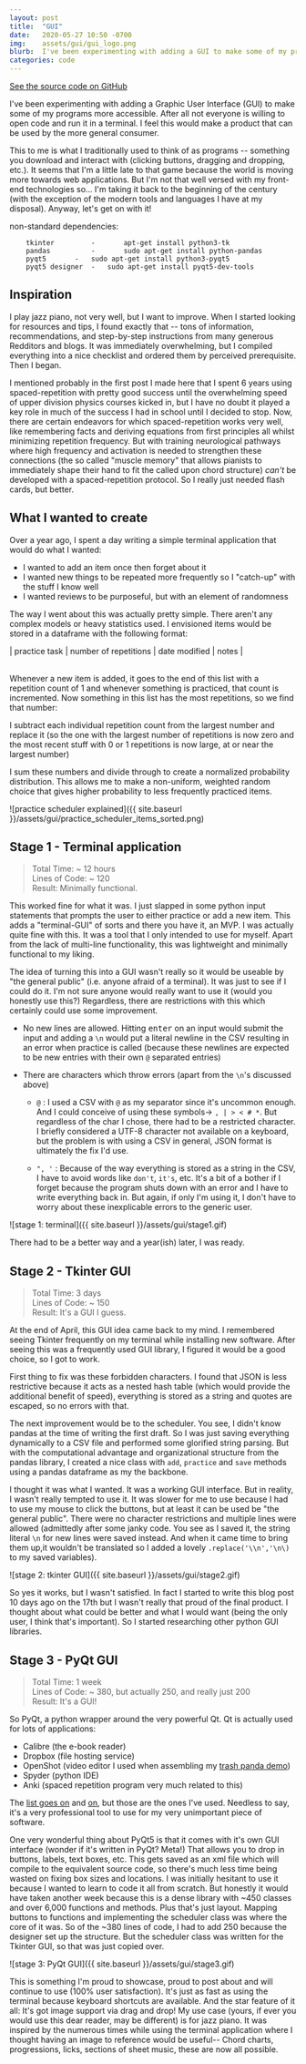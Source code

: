 ```yaml
---
layout: post
title:  "GUI"
date:   2020-05-27 10:50 -0700
img:	assets/gui/gui_logo.png
blurb:  I've been experimenting with adding a GUI to make some of my programs more accessible. After all not everyone is willing to open code and run it in a terminal. I feel this would make a product that can be used by the more general consumer
categories: code
---
```


[See the source code on GitHub](https://github.com/Tclack88/practice-scheduler)

I've been experimenting with adding a Graphic User Interface (GUI) to make some of my programs more accessible. After all not everyone is willing to open code and run it in a terminal. I feel this would make a product that can be used by the more general consumer. 

This to me is what I traditionally used to think of as programs --  something you download and interact with (clicking buttons, dragging and dropping, etc.). It seems that I'm a little late to that game because the world is moving more towards web applications. But I'm not that well versed with my front-end technologies so... I'm taking it back to the beginning of the century (with the exception of the modern tools and languages I have at my disposal). Anyway, let's get on with it!


non-standard dependencies:

		tkinter         -       apt-get install python3-tk
		pandas          -       sudo apt-get install python-pandas
		pyqt5		-	sudo apt-get install python3-pyqt5
		pyqt5 designer	-	sudo apt-get install pyqt5-dev-tools


## Inspiration

I play jazz piano, not very well, but I want to improve. When I started looking for resources and tips, I found exactly that -- tons of information, recommendations, and step-by-step instructions from many generous Redditors and blogs. It was immediately overwhelming, but I compiled everything into a nice checklist and ordered them by perceived prerequisite. Then I began.

I mentioned probably in the first post I made here that I spent 6 years using spaced-repetition with pretty good success until the overwhelming speed of upper division physics courses kicked in, but I have no doubt it played a key role in much of the success I had in school until I decided to stop. Now, there are certain endeavors for which spaced-repetition works very well, like remembering facts and deriving equations from first principles all whilst minimizing repetition frequency. But with training neurological pathways where high frequency and activation is needed to strengthen these connections (the so called "muscle memory" that allows pianists to immediately shape their hand to fit the called upon chord structure) _can't_ be developed with a spaced-repetition protocol. So I really just needed flash cards, but better.

## What I wanted to create

Over a year ago, I spent a day writing a simple terminal application that would do what I wanted:
- I wanted to add an item once then forget about it
- I wanted new things to be repeated more frequently so I "catch-up" with the stuff I know well
- I wanted reviews to be purposeful, but with an element of randomness

The way I went about this was actually pretty simple. There aren't any complex models or heavy statistics used. I envisioned items would be stored in a dataframe with the following format:

| practice task | number of repetitions | date modified | notes |

<br>
Whenever a new item is added, it goes to the end of this list with a repetition count of 1 and whenever something is practiced, that count is incremented. Now something in this list has the most repetitions, so we find that number:

I subtract each individual repetition count from the largest number and replace it (so the one with the largest number of repetitions is now zero and the most recent stuff with 0 or 1 repetitions is now large, at or near the largest number)

I sum these numbers and divide through to create a normalized probability distribution. This allows me to make a non-uniform, weighted random choice that gives higher probability to less frequently practiced items.

![practice scheduler explained]({{ site.baseurl }}/assets/gui/practice_scheduler_items_sorted.png)


## Stage 1 - Terminal application
> Total Time: ~ 12 hours<br>
> Lines of Code: ~ 120<br>
> Result: Minimally functional. 

This worked fine for what it was. I just slapped in some python input statements that prompts the user to either practice or add a new item. This adds a "terminal-GUI" of sorts and there you have it, an MVP. I was actually quite fine with this. It was a tool that I only intended to use for myself. Apart from the lack of multi-line functionality, this was lightweight and minimally functional to my liking.

The idea of turning this into a GUI wasn't really so it would be useable by "the general public" (i.e. anyone afraid of a terminal). It was just to see if I could do it. I'm not sure anyone would really want to use it (would you honestly use this?) Regardless, there are restrictions with this which certainly could use some improvement.

- No new lines are allowed. Hitting <kbd>enter</kbd> on an input would submit the input and adding a `\n` would put a literal newline in the CSV resulting in an error when practice is called (because these newlines are expected to be new entries with their own `@` separated entries)

- There are characters which throw errors (apart from the `\n`'s discussed above)

	- `@` : I used a CSV with `@` as my separator since it's uncommon enough. And I could conceive of using these symbols-> `, | > < # *`. But regardless of the char I chose, there had to be a restricted character. I briefly considered a UTF-8 character not available on a keyboard, but the problem is with using a CSV in general, JSON format is ultimately the fix I'd use.

	- `", '` : Because of the way everything is stored as a string in the CSV, I have to avoid words like `don't`, `it's`, etc. It's a bit of a bother if I forget because the program shuts down with an error and I have to write everything back in. But again, if only I'm using it, I don't have to worry about these inexplicable errors to the generic user.

![stage 1: terminal]({{ site.baseurl }}/assets/gui/stage1.gif)

There had to be a better way and a year(ish) later, I was ready.

## Stage 2 - Tkinter GUI
> Total Time: 3 days<br>
> Lines of Code: ~ 150<br>
> Result: It's a GUI I guess. 

At the end of April, this GUI idea came back to my mind. I remembered seeing Tkinter frequently on my terminal while installing new software. After seeing this was a frequently used GUI library, I figured it would be a good choice, so I got to work.

First thing to fix was these forbidden characters. I found that JSON is less restrictive because it acts as a nested hash table (which would provide the additional benefit of speed), everything is stored as a string and quotes are escaped, so no errors with that.

The next improvement would be to the scheduler. You see, I didn't know pandas at the time of writing the first draft. So I was just saving everything dynamically to a CSV file and performed some glorified string parsing. But with the computational advantage and organizational structure from the pandas library, I created a nice class with `add`, `practice` and `save` methods using a pandas dataframe as my the backbone.

 I thought it was what I wanted. It was a working GUI interface. But in reality, I wasn't really tempted to use it. It was slower for me to use because I had to use my mouse to click the buttons, but at least it can be used be "the general public". There were no character restrictions and multiple lines were allowed (admittedly after some janky code. You see as I saved it, the string literal `\n` for new lines were saved instead. And when it came time to bring them up,it wouldn't be translated so I added a lovely `.replace('\\n','\n\)` to my saved variables).

![stage 2: tkinter GUI]({{ site.baseurl }}/assets/gui/stage2.gif)

So yes it works, but I wasn't satisfied. In fact I started to write this blog post 10 days ago on the 17th but I wasn't really that proud of the final product. I thought about what could be better and what I would want (being the only user, I think that's important). So I started researching other python GUI libraries.

## Stage 3 - PyQt GUI
> Total Time: 1 week<br>
> Lines of Code: ~ 380, but actually 250, and really just 200<br>
> Result: It's a GUI! 

So PyQt, a python wrapper around the very powerful Qt. Qt is actually used for lots of applications: 
- Calibre (the e-book reader)
- Dropbox (file hosting service)
- OpenShot (video editor I used when assembling my [trash panda demo](https://www.youtube.com/watch?v=YbEzwob7PLw))
- Spyder (python IDE)
- Anki (spaced repetition program very much related to this)

The [list goes on](https://en.wikipedia.org/wiki/PyQt#Notable_applications_that_use_PyQt) and [on](https://en.wikipedia.org/wiki/Category:Software_that_uses_Qt), but those are the ones I've used. Needless to say, it's a very professional tool to use for my very unimportant piece of software.

One very wonderful thing about PyQt5 is that it comes with it's own GUI interface (wonder if it's written in PyQt? Meta!) That allows you to drop in buttons, labels, text boxes, etc. This gets saved as an xml file which will compile to the equivalent source code, so there's much less time being wasted on fixing box sizes and locations. I was initially hesitant to use it because I wanted to learn to code it all from scratch. But honestly it would have taken another week because this is a dense library with ~450 classes and over 6,000 functions and methods. Plus that's just layout. Mapping buttons to functions and implementing the scheduler class was where the core of it was. So of the ~380 lines of code, I had to add 250 because the designer set up the structure. But the scheduler class was written for the Tkinter GUI, so that was just copied over.


![stage 3: PyQt  GUI]({{ site.baseurl }}/assets/gui/stage3.gif)

This is something I'm  proud to showcase, proud to post about and will continue to use (100% user satisfaction). It's just as fast as using the terminal because keyboard shortcuts are available. And the star feature of it all: It's got image support via drag and drop! My use case (yours, if ever you would use this dear reader, may be different) is for jazz piano. It was inspired by the numerous times while using the terminal application where I thought having an image to reference would be useful-- Chord charts, progressions, licks, sections of sheet music, these are now all possible.
